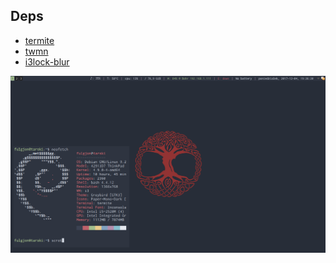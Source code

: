 ## Deps

* [termite](https://github.com/thestinger/termite)
* [twmn](https://github.com/sboli/twmn)
* [i3lock-blur](https://github.com/karulont/i3lock-blur)


![dotfiles preview](https://github.com/rszczers/dotfiles/raw/master/tmp/scrot.png)
